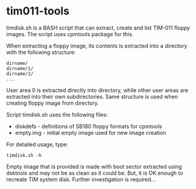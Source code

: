 # tim011-tools

timdisk.sh is a BASH script that can extract, create and list TIM-011 floppy images. The script uses cpmtools package for this.

When extracting a floppy image, its contents is extracted into a directory with the following structure:
```
dirname/
dirname/1/
dirname/2/
...
```
User area 0 is extracted directly into directory, while other user areas are extracted into their own subdirectories. Same structure is used when creating floppy image from directory.

Script timdisk.sh uses the following files:
* diskdefs - definitions of SB180 floppy formats for cpmtools
* empty.img - initial empty image used for new image creation

For detailed usage, type:
```
timdisk.sh -h
```
Empty image that is provided is made with boot sector extracted using dsktools and may not be as clean as it could be. But, it is OK enough to recreate TIM system disk. Further investigation is required...

